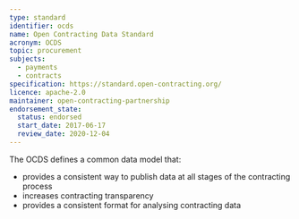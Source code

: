 ```yaml
---
type: standard
identifier: ocds
name: Open Contracting Data Standard
acronym: OCDS
topic: procurement
subjects:
  - payments
  - contracts
specification: https://standard.open-contracting.org/
licence: apache-2.0
maintainer: open-contracting-partnership
endorsement_state:
  status: endorsed
  start_date: 2017-06-17
  review_date: 2020-12-04
---
```

The OCDS defines a common data model that:

- provides a consistent way to publish data at all stages of the contracting process
- increases contracting transparency
- provides a consistent format for analysing contracting data

